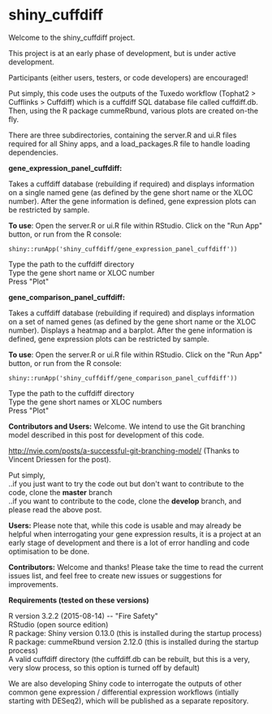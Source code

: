 # shiny_cuffdiff

Welcome to the shiny_cuffdiff project.

This project is at an early phase of development, but is under active development.

Participants (either users, testers, or code developers) are encouraged!

Put simply, this code uses the outputs of the Tuxedo workflow (Tophat2 > Cufflinks > Cuffdiff) which is a cuffdiff SQL database file called cuffdiff.db. Then, using the R package cummeRbund, various plots are created on-the fly. 

There are three subdirectories, containing the server.R and ui.R files required for all Shiny apps, and a load_packages.R file to handle loading dependencies.

<b>gene_expression_panel_cuffdiff:</b>

Takes a cuffdiff database (rebuilding if required) and displays information on a single named gene (as defined by the gene short name or the XLOC number). After the gene information is defined, gene expression plots can be restricted by sample.

<b>To use</b>: Open the server.R or ui.R file within RStudio. Click on the "Run App" button, or run from the R console:

<code>shiny::runApp('shiny_cuffdiff/gene_expression_panel_cuffdiff'))</code>

Type the path to the cuffdiff directory <br />
Type the gene short name or XLOC number <br />
Press "Plot"

<b>gene_comparison_panel_cuffdiff:</b>

Takes a cuffdiff database (rebuilding if required) and displays information on a set of named genes (as defined by the gene short name or the XLOC number). Displays a heatmap and a barplot. After the gene information is defined, gene expression plots can be restricted by sample.

<b>To use</b>: Open the server.R or ui.R file within RStudio. Click on the "Run App" button, or run from the R console:

<code>shiny::runApp('shiny_cuffdiff/gene_comparison_panel_cuffdiff'))</code>

Type the path to the cuffdiff directory <br />
Type the gene short names or XLOC numbers <br />
Press "Plot"


<b>Contributors and Users:</b> Welcome. We intend to use the Git branching model described in this post for development of this code.

http://nvie.com/posts/a-successful-git-branching-model/ (Thanks to Vincent Driessen for the post).

Put simply, <br />
..if you just want to try the code out but don't want to contribute to the code, clone the <b>master</b> branch <br />
..if you want to contribute to the code, clone the <b>develop</b> branch, and please read the above post.

<b>Users:</b> Please note that, while this code is usable and may already be helpful when interrogating your gene expression results, it is a project at an early stage of development and there is a lot of error handling and code optimisation to be done.

<b>Contributors:</b> Welcome and thanks! Please take the time to read the current issues list, and feel free to create new issues or suggestions for improvements.

<b>Requirements (tested on these versions)</b>

R version 3.2.2 (2015-08-14) -- "Fire Safety" <br />
RStudio (open source edition) <br />
R package: Shiny version	0.13.0 (this is installed during the startup process) <br />
R package: cummeRbund version 2.12.0 (this is installed during the startup process) <br />
A valid cuffdiff directory (the cuffdiff.db can be rebuilt, but this is a very, very slow process, so this option is turned off by default)


We are also developing Shiny code to interrogate the outputs of other common gene expression / differential expression workflows (intially starting with DESeq2), which will be published as a separate repository.
